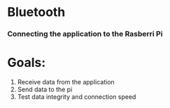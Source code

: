 # Bluetooth

### Connecting the application to the Rasberri Pi

Goals:
======
1. Receive data from the application
2. Send data to the pi
3. Test data integrity and connection speed
